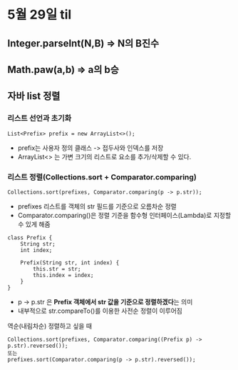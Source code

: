 # 5월 29일 til

## Integer.parseInt(N,B) => N의 B진수 

## Math.paw(a,b) => a의 b승

## 자바 list 정렬
### 리스트 선언과 초기화
```
List<Prefix> prefix = new ArrayList<>();
```
- prefix는 사용자 정의 클래스 -> 접두사와 인덱스를 저장
- ArrayList<> 는 가변 크기의 리스트로 요소를 추가/삭제할 수 있다.

### 리스트 정렬(Collections.sort + Comparator.comparing)
```
Collections.sort(prefixes, Comparator.comparing(p -> p.str));
```
- prefixes 리스트를 객체의 str 필드를 기준으로 오름차순 정렬
- Comparator.comparing()은 정렬 기준을 함수형 인터페이스(Lambda)로 지정할 수 있게 해줌

```
class Prefix {
    String str;
    int index;

    Prefix(String str, int index) {
        this.str = str;
        this.index = index;
    }
}
```
- p -> p.str 은 **Prefix 객체에서 str 값을 기준으로 정렬하겠다**는 의미
- 내부적으로 str.compareTo()를 이용한 사전순 정렬이 이루어짐

역순(내림차순) 정렬하고 싶을 때
```
Collections.sort(prefixes, Comparator.comparing((Prefix p) -> p.str).reversed());
또는
prefixes.sort(Comparator.comparing(p -> p.str).reversed());
```